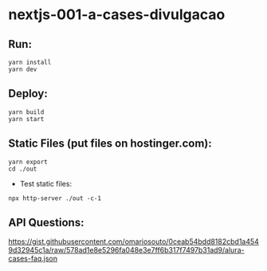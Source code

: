 # nextjs-001-a-cases-divulgacao

## Run:

```
yarn install
yarn dev
```

## Deploy:

```
yarn build
yarn start
```

## Static Files (put files on hostinger.com):

```
yarn export
cd ./out
```

- Test static files:

```
npx http-server ./out -c-1
```

## API Questions:

https://gist.githubusercontent.com/omariosouto/0ceab54bdd8182cbd1a4549d32945c1a/raw/578ad1e8e5296fa048e3e7ff6b317f7497b31ad9/alura-cases-faq.json
